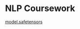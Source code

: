 # NLP Coursework

[model.safetensors](https://drive.google.com/file/d/1FNAskWwG3O3nnScfiVCTNLRyjZmjGXOP/view?usp=sharing)
